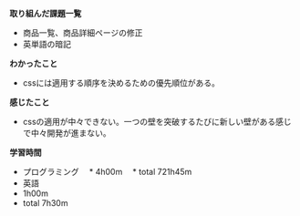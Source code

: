 **取り組んだ課題一覧**
* 商品一覧、商品詳細ページの修正
* 英単語の暗記

**わかったこと**
* cssには適用する順序を決めるための優先順位がある。
  
**感じたこと**
* cssの適用が中々できない。一つの壁を突破するたびに新しい壁がある感じで中々開発が進まない。

**学習時間**
* プログラミング
　* 4h00m
 　* total 721h45m
* 英語
 * 1h00m
 * total 7h30m
